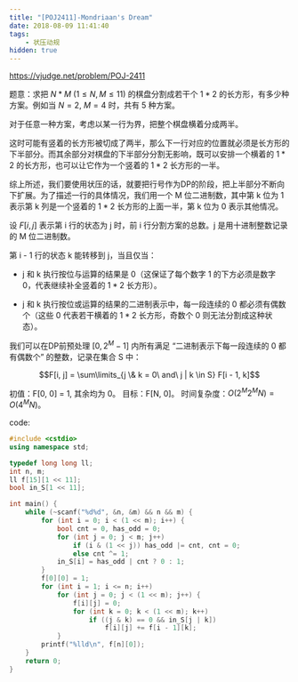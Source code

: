 ```yaml
---
title: "[POJ2411]-Mondriaan's Dream"
date: 2018-08-09 11:41:40
tags:
    - 状压动规
hidden: true
---
```


https://vjudge.net/problem/POJ-2411

题意：求把 $N * M$ ($1 \leq N, M \leq 11$) 的棋盘分割成若干个 $1 * 2$ 的长方形，有多少种方案。例如当 $N = 2$, $M = 4$ 时，共有 5 种方案。
 
对于任意一种方案，考虑以某一行为界，把整个棋盘横着分成两半。

这时可能有竖着的长方形被切成了两半，那么下一行对应的位置就必须是长方形的下半部分。而其余部分对棋盘的下半部分分割无影响，既可以安排一个横着的 $1 * 2$ 的长方形，也可以让它作为一个竖着的 $1 * 2$ 长方形的一半。

综上所述，我们要使用状压的话，就要把行号作为DP的阶段，把上半部分不断向下扩展。为了描述一行的具体情况，我们用一个 M 位二进制数，其中第 k 位为 1 表示第 k 列是一个竖着的 $1 * 2$ 长方形的上面一半，第 k 位为 0 表示其他情况。

设 $F[i, j]$ 表示第 i 行的状态为 j 时，前 i 行分割方案的总数。j 是用十进制整数记录的 M 位二进制数。

第 i - 1 行的状态 k 能转移到 j，当且仅当：

* j 和 k 执行按位与运算的结果是 0（这保证了每个数字 1 的下方必须是数字 0，代表继续补全竖着的 $1 * 2$ 长方形）。

* j 和 k 执行按位或运算的结果的二进制表示中，每一段连续的 0 都必须有偶数个（这些 0 代表若干横着的 $1 * 2$ 长方形，奇数个 0 则无法分割成这种状态）。

我们可以在DP前预处理 $[0, 2^M - 1]$ 内所有满足 “二进制表示下每一段连续的 0 都有偶数个” 的整数，记录在集合 S 中：

$$F[i, j] = \sum\limits_{j \& k = 0\ and\ j | k \in S} F[i - 1, k]$$

初值：F[0, 0] = 1, 其余均为 0。
目标：F[N, 0]。
时间复杂度：$O(2^M2^MN) = O(4^MN)$。

code:
``` c++
#include <cstdio>
using namespace std;

typedef long long ll;
int n, m;
ll f[15][1 << 11];
bool in_S[1 << 11];

int main() {
    while (~scanf("%d%d", &n, &m) && n && m) {
        for (int i = 0; i < (1 << m); i++) {
            bool cnt = 0, has_odd = 0;
            for (int j = 0; j < m; j++)
                if (i & (1 << j)) has_odd |= cnt, cnt = 0;
                else cnt ^= 1;
            in_S[i] = has_odd | cnt ? 0 : 1;
        }
        f[0][0] = 1;
        for (int i = 1; i <= n; i++)
            for (int j = 0; j < (1 << m); j++) {
                f[i][j] = 0;
                for (int k = 0; k < (1 << m); k++)
                    if ((j & k) == 0 && in_S[j | k])
                        f[i][j] += f[i - 1][k];
            }
        printf("%lld\n", f[n][0]);
    }
    return 0;
}
```